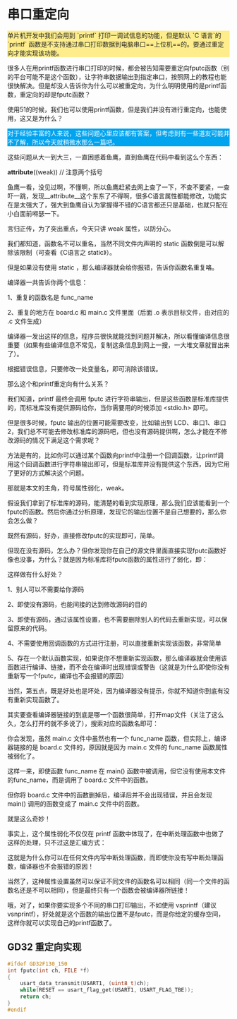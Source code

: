 # 串口重定向

<p style="background: #FFEC8B; color: #222">单片机开发中我们会用到 `printf` 打印一调试信息的功能，但是默认 `C 语言`的 `printf` 函数是不支持通过串口打印数据到电脑串口==上位机==的。要通过重定向才能实现该功能。</p>



很多人在用printf函数进行串口打印的时候，都会被告知需要重定向fputc函数（别的平台可能不是这个函数），让字符串数据输出到指定串口，按照网上的教程也能很快解决。但是却没人告诉你为什么可以被重定向，为什么明明使用的是printf函数，重定向的却是fputc函数？

使用51的时候，我们也可以使用printf函数，但是我们并没有进行重定向，也能使用，这又是为什么？

<p style="background: #00A4EF; color: #fff">对于经验丰富的人来说，这些问题心里应该都有答案，但考虑到有一些道友可能并不了解，所以今天就稍微水那么一篇吧。</p>

这些问题从大一到大三，一直困惑着鱼鹰，直到鱼鹰在代码中看到这么个东西：

__attribute__((weak)) // 注意两个括号

鱼鹰一看，没见过啊，不懂啊，所以鱼鹰赶紧去网上查了一下，不查不要紧，一查吓一跳，发现__attribute__这个东东了不得啊，很多C语言属性都能修改，功能实在是太强大了，强大到鱼鹰自认为掌握得不错的C语言都还只是基础，也就只配在小白面前嘚瑟一下。

言归正传，为了突出重点，今天只讲 weak 属性，以防分心。

我们都知道，函数名不可以重名，当然不同文件内声明的 static 函数倒是可以解除该限制（可查看《C语言之 static》）。

但是如果没有使用 static ，那么编译器就会给你报错，告诉你函数名重复咯。


编译器一共告诉你两个信息：

1、重复的函数名是 func_name

2、重复的地方在 board.c 和 main.c 文件里面（后面 .o 表示目标文件，由对应的 .c 文件生成）

编译器一发出这样的信息，程序员很快就能找到问题并解决，所以看懂编译信息很重要（如果有些编译信息不常见，复制这条信息到网上一搜，一大堆文章就冒出来了）。

根据错误信息，只要修改一处变量名，即可消除该错误。

那么这个和printf重定向有什么关系？

我们知道，printf 最终会调用 fputc 进行字符串输出，但是这些函数是标准库提供的，而标准库没有提供源码给你，当你需要用的时候添加 <stdio.h> 即可。

但是很多时候，fputc 输出的位置可能需要改变，比如输出到 LCD、串口1、串口2，我们总不可能去修改标准库的源码吧，但也没有源码提供啊，怎么才能在不修改源码的情况下满足这个需求呢？

方法是有的，比如你可以通过某个函数向printf中注册一个回调函数，让printf调用这个回调函数进行字符串输出即可，但是标准库并没有提供这个东西，因为它用了更好的方式解决这个问题。

那就是本文的主角，符号属性弱化，weak。

假设我们拿到了标准库的源码，能清楚的看到实现原理，那么我们应该能看到一个fputc的函数。然后你通过分析原理，发现它的输出位置不是自己想要的，那么你会怎么做？

既然有源码，好办，直接修改fputc的实现即可，简单。

但现在没有源码，怎么办？但你发现你在自己的源文件里面直接实现fputc函数好像也没事，为什么？就是因为标准库将fputc函数的属性进行了弱化，即：


这样做有什么好处？

1、别人可以不需要给你源码

2、即使没有源码，也能间接的达到修改源码的目的

3、即使有源码，通过该属性设置，也不需要删除别人的代码去重新实现，可以保留原来的代码。

4、不需要使用回调函数的方式进行注册，可以直接重新实现该函数，非常简单

5、存在一个默认函数实现，如果说你不想重新实现函数，那么编译器就会使用该函数进行编译、链接，而不会在编译时出现错误或警告（这就是为什么即使你没有重新写一个fputc，编译也不会报错的原因）

当然，第五点，既是好处也是坏处，因为编译器没有提示，你就不知道你到底有没有重新实现函数了。

其实要查看编译器链接的到底是哪一个函数很简单，打开map文件（关注了这么久，怎么打开的就不多说了），搜索对应的函数名即可：


你会发现，虽然 main.c 文件中虽然也有一个 func_name 函数，但实际上，编译器链接的是 board.c 文件的，原因就是因为 main.c 文件的 func_name 函数属性被弱化了。


这样一来，即使函数 func_name 在 main() 函数中被调用，但它没有使用本文件的func_name，而是调用了 board.c 文件中的函数。

但你将 board.c 文件中的函数删掉后，编译后并不会出现错误，并且会发现 main() 调用的函数变成了 main.c 文件中的函数。

就是这么奇妙！

事实上，这个属性弱化不仅仅在 printf 函数中体现了，在中断处理函数中也做了这样的处理，只不过这是汇编方式：


这就是为什么你可以在任何文件内写中断处理函数，而即使你没有写中断处理函数，编译器也不会报错的原因！

当然了，这种属性设置虽然可以保证不同文件的函数名可以相同（同一个文件的函数名还是不可以相同），但是最终只有一个函数会被编译器所链接！

哦，对了，如果你要实现多个不同的串口打印输出，不如使用 vsprintf（建议 vsnprintf），好处就是这个函数的输出位置不是fputc，而是你给定的缓存空间，这样你就可以实现自己的printf函数了。

## GD32 重定向实现

```c
#ifdef GD32F130_150
int fputc(int ch, FILE *f)
{
    usart_data_transmit(USART1, (uint8_t)ch);
    while(RESET == usart_flag_get(USART1, USART_FLAG_TBE));
    return ch;
}
#endif
```

